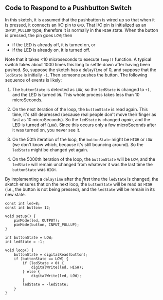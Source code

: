## Code to Respond to a Pushbutton Switch ##

In this sketch, it is assumed that the pushbutton is wired up so that when it 
is pressed, it connects an I/O pin to `GND`.  That I/O pin is initialized as 
an `INPUT_PULLUP` type; therefore it is normally in the `HIGH` state.
When the button is pressed, the pin goes `LOW`; then

* if the LED is already off, it is turned on, or
* if the LED is already on, it is turned off.

Note that it takes <10 microseconds to execute `loop()` function.  A typical 
switch takes about 1000 times this long to settle down after having been pushed.
So, suppose the sketch has a `delayTime` of 0, and suppose that the `ledState` is
initially `-1`.  Then someone pushes the button.  The following sequence of events 
is likely:

1.  The `buttonState` is detected as `LOW`, so the `ledState` is changed to `+1`,
and the LED is turned `ON`. This whole process takes less than 10 microSeconds.

2.  On the next iteration of the loop, the `buttonState` is read again.  This time,
it's still depressed (because real people don't move their finger as fast as 10 microSeconds).
So the `ledState` is changed *again*, and the LED is turned off (`LOW`).  Since this
occurs only a few microSeconds after it was turned on, you never see it.

3.  On the 50th iteration of the loop, the `buttonState` might be `HIGH` or `LOW`
(we don't know which, because it's still bouncing around).  So the `ledState` might
be changed yet again.

4.  On the 5000th iteration of the loop, the `buttonState` will be `LOW`, and the
`ledState` will remain unchanged from whatever it was the last time the `buttonState`
was `HIGH`.

By implementing a `delayTime` after the *first* time the `ledState` is changed,
the sketch ensures that on the next loop, the `buttonState` will be read as `HIGH`
(i.e., the button is not being pressed), and the `ledState` will be remain in its
new state.

    const int led=8; 
    const int button= 12; 
     
    void setup() {
        pinMode(led, OUTPUT);
        pinMode(button, INPUT_PULLUP);
    }
    
    int buttonState = LOW; 
    int ledState = -1; 
    
    void loop() {
        buttonState = digitalRead(button);
        if (buttonState == LOW) {
            if (ledState < 0) {
                digitalWrite(led, HIGH);
            } else {
                digitalWrite(led, LOW); 
    	    } 
            ledState = -ledState;
        } 
    }

